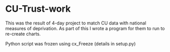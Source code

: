 # CU-Trust-work

This was the result of 4-day project to match CU data with national measures of deprivation. 
As part of this I wrote a program for them to run to re-create charts.

Python script was frozen using cx_Freeze (details in setup.py)
